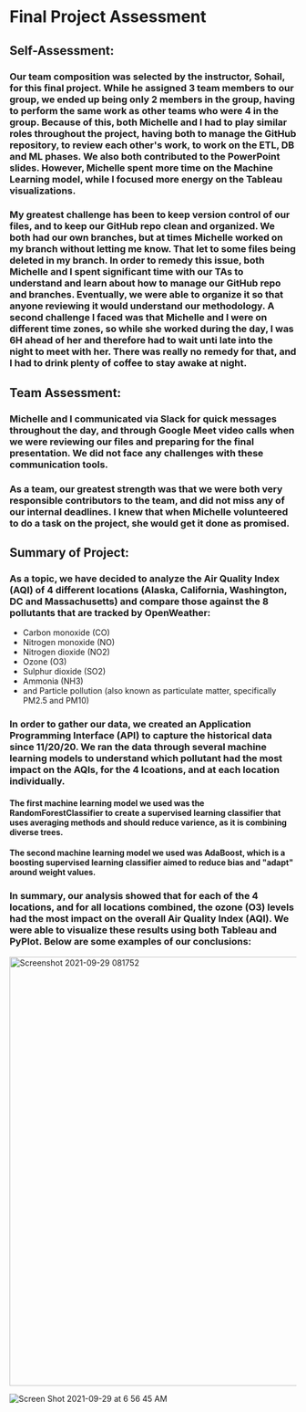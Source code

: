 # Final Project Assessment

## **Self-Assessment**: 

### Our team composition was selected by the instructor, Sohail, for this final project. While he assigned 3 team members to our group, we ended up being only 2 members in the group, having to perform the same work as other teams who were 4 in the group. Because of this, both Michelle and I had to play similar roles throughout the project, having both to manage the GitHub repository, to review each other's work, to work on the ETL, DB and ML phases. We also both contributed to the PowerPoint slides. However, Michelle spent more time on the Machine Learning model, while I focused more energy on the Tableau visualizations.

### My greatest challenge has been to keep version control of our files, and to keep our GitHub repo clean and organized. We both had our own branches, but at times Michelle worked on my branch without letting me know. That let to some files being deleted in my branch. In order to remedy this issue, both Michelle and I spent significant time with our TAs to understand and learn about how to manage our GitHub repo and branches. Eventually, we were able to organize it so that anyone reviewing it would understand our methodology. A second challenge I faced was that Michelle and I were on different time zones, so while she worked during the day, I was 6H ahead of her and therefore had to wait unti late into the night to meet with her. There was really no remedy for that, and I had to drink plenty of coffee to stay awake at night.

## **Team Assessment**:

### Michelle and I communicated via Slack for quick messages throughout the day, and through Google Meet video calls when we were reviewing our files and preparing for the final presentation. We did not face any challenges with these communication tools. 

### As a team, our greatest strength was that we were both very responsible contributors to the team, and did not miss any of our internal deadlines. I knew that when Michelle volunteered to do a task on the project, she would get it done as promised. 

## **Summary of Project**:

### As a **topic**, we have decided to analyze the Air Quality Index (AQI) of 4 different locations (Alaska, California, Washington, DC and Massachusetts) and compare those against the 8 pollutants that are tracked by OpenWeather:

- Carbon monoxide (CO)
- Nitrogen monoxide (NO)
- Nitrogen dioxide (NO2)
- Ozone (O3)
- Sulphur dioxide (SO2)
- Ammonia (NH3)
- and Particle pollution (also known as particulate matter, specifically PM2.5 and PM10)


### In order to gather our data, we created an Application Programming Interface (API) to capture the historical data since 11/20/20. We ran the data through several **machine learning models** to understand which pollutant had the most impact on the AQIs, for the 4 lcoations, and at each location individually.

#### The first machine learning model we used was the **RandomForestClassifier** to create a supervised learning classifier that uses averaging methods and should reduce varience, as it is combining diverse trees. 

#### The second machine learning model we used was **AdaBoost**, which is a boosting supervised learning classifier aimed to reduce bias and "adapt" around weight values.

### In summary, our analysis showed that for each of the 4 locations, and for all locations combined, the ozone (O3) levels had the most impact on the overall Air Quality Index (AQI). We were able to visualize these results using both Tableau and PyPlot. Below are some examples of our conclusions:

<img width="752" alt="Screenshot 2021-09-29 081752" src="https://user-images.githubusercontent.com/82544686/135267544-1ae18a4a-9386-49bd-8636-e0563a2b3d12.png">

![Screen Shot 2021-09-29 at 6 56 45 AM](https://user-images.githubusercontent.com/82982952/135255646-8e7134d1-52bb-48f3-95c3-ba7e9202cffe.png)


